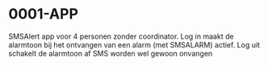 # 0001-APP
SMSAlert app voor 4 personen zonder coordinator.
Log in maakt de alarmtoon bij het ontvangen van een alarm (met SMSALARM) actief.
Log uit schakelt de alarmtoon af
SMS worden wel gewoon onvangen
